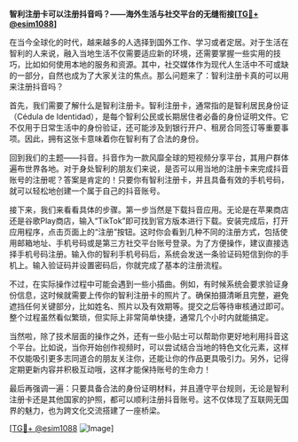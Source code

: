 **智利注册卡可以注册抖音吗？——海外生活与社交平台的无缝衔接[[TG💪+ @esim1088](https://t.me/s/esim1088)]**

在当今全球化的时代，越来越多的人选择到国外工作、学习或者定居。对于生活在智利的人来说，融入当地生活不仅需要适应新的环境，还需要掌握一些实用的技巧，比如如何使用本地的服务和资源。其中，社交媒体作为现代人生活中不可或缺的一部分，自然也成为了大家关注的焦点。那么问题来了：智利注册卡真的可以用来注册抖音吗？

首先，我们需要了解什么是智利注册卡。智利注册卡，通常指的是智利居民身份证（Cédula de Identidad），是每个智利公民或长期居住者必备的身份证明文件。它不仅用于日常生活中的身份验证，还可能涉及到银行开户、租房合同签订等重要事项。因此，拥有这张卡意味着你在智利有了合法的身份。

回到我们的主题——抖音。抖音作为一款风靡全球的短视频分享平台，其用户群体遍布世界各地。对于身处智利的朋友们来说，是否可以用当地的注册卡来完成抖音账号的注册呢？答案是肯定的！只要你有智利注册卡，并且具备有效的手机号码，就可以轻松地创建一个属于自己的抖音账号。

接下来，我们来看看具体的步骤。第一步当然是下载抖音应用。无论是在苹果商店还是谷歌Play商店，输入“TikTok”即可找到官方版本进行下载。安装完成后，打开应用程序，点击页面上的“注册”按钮。这时你会看到几种不同的注册方式，包括使用邮箱地址、手机号码或是第三方社交平台账号登录。为了方便操作，建议直接选择手机号码注册。输入你的智利手机号码后，系统会发送一条验证码短信到你的手机上。输入验证码并设置密码后，你就完成了基本的注册流程。

不过，在实际操作过程中可能会遇到一些小插曲。例如，有时候系统会要求验证身份信息，这时候就需要上传你的智利注册卡的照片了。确保拍摄清晰且完整，避免遮挡任何关键部分，比如姓名、照片以及有效期等。提交之后等待审核通过即可。整个过程虽然看似繁琐，但实际上非常简单快捷，通常几个小时内就能搞定。

当然啦，除了技术层面的操作之外，还有一些小贴士可以帮助你更好地利用抖音这个平台。比如说，当你开始创作视频时，可以尝试结合当地的特色文化元素，这样不仅能吸引更多志同道合的朋友关注你，还能让你的作品更具吸引力。另外，记得定期更新内容并积极互动哦，这样才能保持账号的生命力！

最后再强调一遍：只要具备合法的身份证明材料，并且遵守平台规则，无论是智利注册卡还是其他国家的护照，都可以顺利注册抖音账号。这不仅体现了互联网无国界的魅力，也为跨文化交流搭建了一座桥梁。

[[TG💪+ @esim1088](https://t.me/s/esim1088) ![Image](https://i.postimg.cc/4NQfJmqS/Snipaste-2025-05-13-00-14-12.png)]